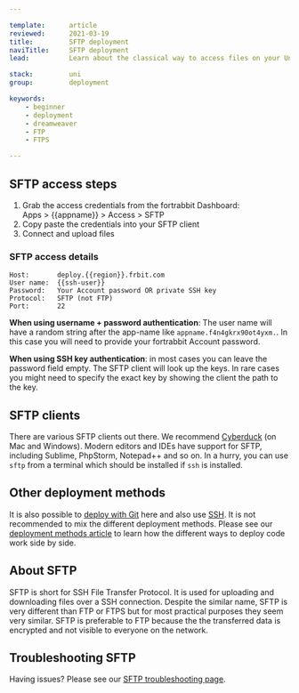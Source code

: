 ```yaml
---

template:      article
reviewed:      2021-03-19
title:         SFTP deployment
naviTitle:     SFTP deployment
lead:          Learn about the classical way to access files on your Universal App on fortrabbit.

stack:         uni
group:         deployment

keywords:
    - beginner
    - deployment
    - dreamweaver
    - FTP
    - FTPS

---
```



## SFTP access steps

1. Grab the access credentials from the fortrabbit Dashboard:  
   Apps > {{appname}} > Access > SFTP
2. Copy paste the credentials into your SFTP client
3. Connect and upload files


### SFTP access details

```nohighlight
Host:       deploy.{{region}}.frbit.com
User name:  {{ssh-user}}
Password:   Your Account password OR private SSH key
Protocol:   SFTP (not FTP)
Port:       22
```

**When using username + password authentication**: The user name will have a random string after the app-name like `appname.f4n4gkrx90ot4yxm.`. In this case you will need to provide your fortrabbit Account password.

**When using SSH key authentication**: in most cases you can leave the password field empty. The SFTP client will look up the keys. In rare cases you might need to specify the exact key by showing the client the path to the key.

## SFTP clients

There are various SFTP clients out there. We recommend [Cyberduck](https://cyberduck.io/) (on Mac and Windows). Modern editors and IDEs have support for SFTP, including Sublime, PhpStorm, Notepad++ and so on. In a hurry, you can use `sftp` from a terminal which should be installed if `ssh` is installed.


## Other deployment methods

It is also possible to [deploy with Git](git-deployment) here and also use [SSH](/ssh-uni). It is not recommended to mix the different deployment methods. Please see our [deployment methods article](deployment-methods-uni) to learn how the different ways to deploy code work side by side.


## About SFTP

SFTP is short for SSH File Transfer Protocol. It is used for uploading and downloading files over a SSH connection. Despite the similar name, SFTP is very different than FTP or FTPS but for most practical purposes they seem very similar. SFTP is preferable to FTP because the the transferred data is encrypted and not visible to everyone on the network.


## Troubleshooting SFTP

Having issues? Please see our [SFTP troubleshooting page](/sftp-troubleshooting).